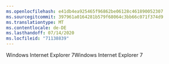 ```yaml
---
ms.openlocfilehash: e41db4ea925465f96862be06128c461890052307
ms.sourcegitcommit: 397961a0164281b579f68064c3bb66c071f374d9
ms.translationtype: MT
ms.contentlocale: de-DE
ms.lasthandoff: 07/14/2020
ms.locfileid: "71138839"
---
```

<span data-ttu-id="e5b80-101">Windows Internet Explorer 7</span><span class="sxs-lookup"><span data-stu-id="e5b80-101">Windows Internet Explorer 7</span></span>